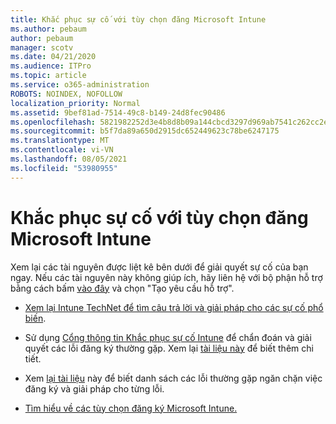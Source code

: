 ```yaml
---
title: Khắc phục sự cố với tùy chọn đăng Microsoft Intune
ms.author: pebaum
author: pebaum
manager: scotv
ms.date: 04/21/2020
ms.audience: ITPro
ms.topic: article
ms.service: o365-administration
ROBOTS: NOINDEX, NOFOLLOW
localization_priority: Normal
ms.assetid: 9bef81ad-7514-49c8-b149-24d8fec90486
ms.openlocfilehash: 5821982252d3e4b8d8b09a144cbcd3297d969ab7541c262cc2ef7d85a2f4eaae
ms.sourcegitcommit: b5f7da89a650d2915dc652449623c78be6247175
ms.translationtype: MT
ms.contentlocale: vi-VN
ms.lasthandoff: 08/05/2021
ms.locfileid: "53980955"
---
```

# <a name="troubleshoot-issues-with-enrollment-options-microsoft-intune"></a>Khắc phục sự cố với tùy chọn đăng Microsoft Intune

Xem lại các tài nguyên được liệt kê bên dưới để giải quyết sự cố của bạn ngay. Nếu các tài nguyên này không giúp ích, hãy liên hệ với bộ phận hỗ trợ bằng cách bấm [vào đây](https://portal.azure.com/#blade/Microsoft_Intune_DeviceSettings/ExtensionLandingBlade/help) và chọn "Tạo yêu cầu hỗ trợ". 
  
- [Xem lại Intune TechNet để tìm câu trả lời và giải pháp cho các sự cố phổ biến](https://social.technet.microsoft.com/Forums/home?category=microsoftintune&amp;filter=alltypes&amp;sort=lastpostdesc).
    
- Sử dụng [Cổng thông tin Khắc phục sự cố Intune](https://devicemanagement.microsoft.com/#blade/Microsoft_Intune_DeviceSettings/TroubleshootBlade) để chẩn đoán và giải quyết các lỗi đăng ký thường gặp. Xem lại [tài liệu này](https://docs.microsoft.com/intune/help-desk-operators) để biết thêm chi tiết. 
    
- Xem [lại tài liệu](https://docs.microsoft.com/troubleshoot/mem/intune/troubleshoot-device-enrollment-in-intune) này để biết danh sách các lỗi thường gặp ngăn chặn việc đăng ký và giải pháp cho từng lỗi. 
    
- [Tìm hiểu về các tùy chọn đăng ký Microsoft Intune.](https://docs.microsoft.com/intune/enrollment-options)
    

